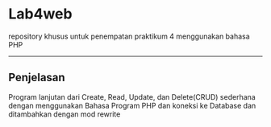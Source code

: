 # Lab4web
repository khusus untuk penempatan praktikum 4 menggunakan bahasa PHP

---

## Penjelasan
Program lanjutan dari Create, Read, Update, dan Delete(CRUD) sederhana dengan menggunakan Bahasa Program PHP dan koneksi ke Database dan ditambahkan dengan mod rewrite
